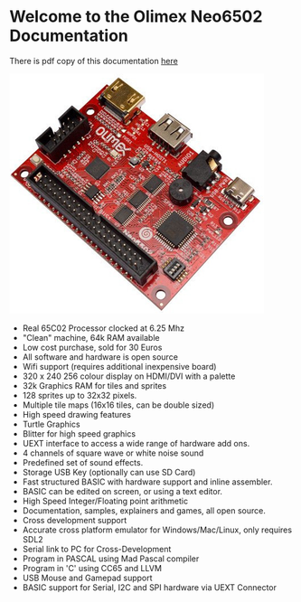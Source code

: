 # Welcome to the Olimex Neo6502 Documentation

There is pdf copy of this documentation [here](https://neo6502.com/pdf/document.pdf)

![](welcome/assets/Neo6502-a.jpg)

- Real 65C02 Processor clocked at 6.25 Mhz
- "Clean" machine, 64k RAM available
- Low cost purchase, sold for 30 Euros
- All software and hardware is open source
- Wifi support (requires additional inexpensive board)
- 320 x 240 256 colour display on HDMI/DVI with a palette
- 32k Graphics RAM for tiles and sprites
- 128 sprites up to 32x32 pixels.
- Multiple tile maps (16x16 tiles, can be double sized)
- High speed drawing features
- Turtle Graphics
- Blitter for high speed graphics
- UEXT interface to access a wide range of hardware add ons.
- 4 channels of square wave or white noise sound
- Predefined set of sound effects.
- Storage USB Key (optionally can use SD Card)
- Fast structured BASIC with hardware support and inline assembler.
- BASIC can be edited on screen, or using a text editor.
- High Speed Integer/Floating point arithmetic
- Documentation, samples, explainers and games, all open source.
- Cross development support
- Accurate cross platform emulator for Windows/Mac/Linux, only requires SDL2
- Serial link to PC for Cross-Development
- Program in PASCAL using Mad Pascal compiler
- Program in 'C' using CC65 and LLVM
- USB Mouse and Gamepad support
- BASIC support for Serial, I2C and SPI hardware via UEXT Connector